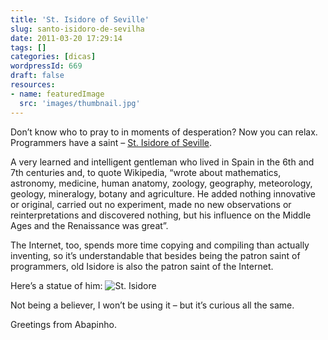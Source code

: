 ```yaml
---
title: 'St. Isidore of Seville'
slug: santo-isidoro-de-sevilha
date: 2011-03-20 17:29:14
tags: []
categories: [dicas]
wordpressId: 669
draft: false
resources:
- name: featuredImage
  src: 'images/thumbnail.jpg'
---
```

Don’t know who to pray to in moments of desperation? Now you can relax. Programmers have a saint – [St. Isidore of Seville][1].

A very learned and intelligent gentleman who lived in Spain in the 6th and 7th centuries and, to quote Wikipedia, “wrote about mathematics, astronomy, medicine, human anatomy, zoology, geography, meteorology, geology, mineralogy, botany and agriculture. He added nothing innovative or original, carried out no experiment, made no new observations or reinterpretations and discovered nothing, but his influence on the Middle Ages and the Renaissance was great”.

The Internet, too, spends more time copying and compiling than actually inventing, so it’s understandable that besides being the patron saint of programmers, old Isidore is also the patron saint of the Internet.

Here’s a statue of him:
![][2]

Not being a believer, I won’t be using it – but it’s curious all the same.

Greetings from Abapinho.

   [1]: https://pt.wikipedia.org/wiki/Isidoro_de_Sevilha
   [2]: images/santo_isidoro2.png (St. Isidore)
